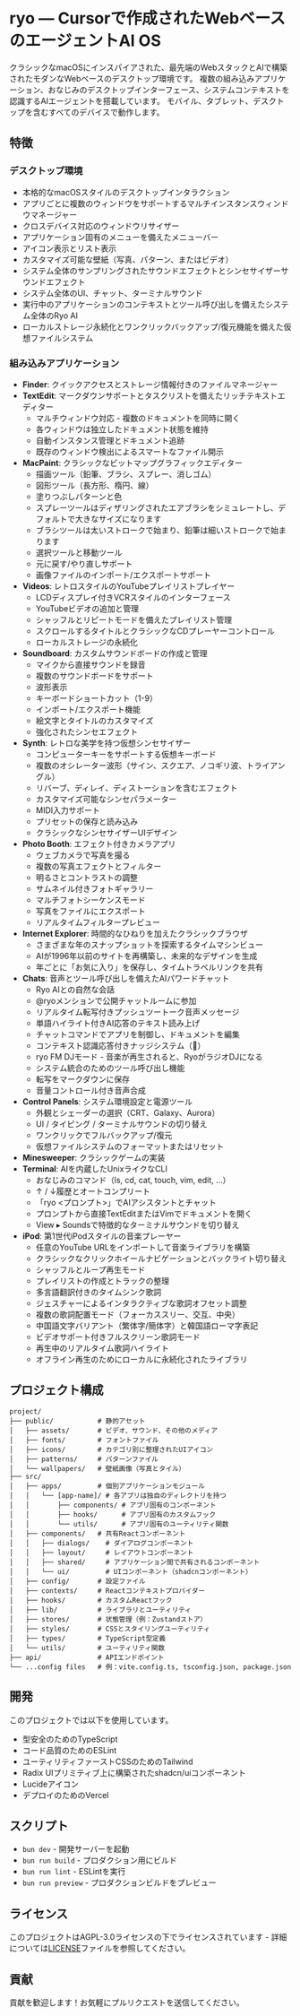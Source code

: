 # ryo — Cursorで作成されたWebベースのエージェントAI OS

クラシックなmacOSにインスパイアされた、最先端のWebスタックとAIで構築されたモダンなWebベースのデスクトップ環境です。
複数の組み込みアプリケーション、おなじみのデスクトップインターフェース、システムコンテキストを認識するAIエージェントを搭載しています。
モバイル、タブレット、デスクトップを含むすべてのデバイスで動作します。

## 特徴

### デスクトップ環境

- 本格的なmacOSスタイルのデスクトップインタラクション
- アプリごとに複数のウィンドウをサポートするマルチインスタンスウィンドウマネージャー
- クロスデバイス対応のウィンドウリサイザー
- アプリケーション固有のメニューを備えたメニューバー
- アイコン表示とリスト表示
- カスタマイズ可能な壁紙（写真、パターン、またはビデオ）
- システム全体のサンプリングされたサウンドエフェクトとシンセサイザーサウンドエフェクト
- システム全体のUI、チャット、ターミナルサウンド
- 実行中のアプリケーションのコンテキストとツール呼び出しを備えたシステム全体のRyo AI
- ローカルストレージ永続化とワンクリックバックアップ/復元機能を備えた仮想ファイルシステム

### 組み込みアプリケーション

- **Finder**: クイックアクセスとストレージ情報付きのファイルマネージャー
- **TextEdit**: マークダウンサポートとタスクリストを備えたリッチテキストエディター
  - マルチウィンドウ対応 - 複数のドキュメントを同時に開く
  - 各ウィンドウは独立したドキュメント状態を維持
  - 自動インスタンス管理とドキュメント追跡
  - 既存のウィンドウ検出によるスマートなファイル開示
- **MacPaint**: クラシックなビットマップグラフィックエディター
  - 描画ツール（鉛筆、ブラシ、スプレー、消しゴム）
  - 図形ツール（長方形、楕円、線）
  - 塗りつぶしパターンと色
  - スプレーツールはディザリングされたエアブラシをシミュレートし、デフォルトで大きなサイズになります
  - ブラシツールは太いストロークで始まり、鉛筆は細いストロークで始まります
  - 選択ツールと移動ツール
  - 元に戻す/やり直しサポート
  - 画像ファイルのインポート/エクスポートサポート
- **Videos**: レトロスタイルのYouTubeプレイリストプレイヤー
  - LCDディスプレイ付きVCRスタイルのインターフェース
  - YouTubeビデオの追加と管理
  - シャッフルとリピートモードを備えたプレイリスト管理
  - スクロールするタイトルとクラシックなCDプレーヤーコントロール
  - ローカルストレージの永続化
- **Soundboard**: カスタムサウンドボードの作成と管理
  - マイクから直接サウンドを録音
  - 複数のサウンドボードをサポート
  - 波形表示
  - キーボードショートカット（1-9）
  - インポート/エクスポート機能
  - 絵文字とタイトルのカスタマイズ
  - 強化されたシンセエフェクト
- **Synth**: レトロな美学を持つ仮想シンセサイザー
  - コンピューターキーをサポートする仮想キーボード
  - 複数のオシレーター波形（サイン、スクエア、ノコギリ波、トライアングル）
  - リバーブ、ディレイ、ディストーションを含むエフェクト
  - カスタマイズ可能なシンセパラメーター
  - MIDI入力サポート
  - プリセットの保存と読み込み
  - クラシックなシンセサイザーUIデザイン
- **Photo Booth**: エフェクト付きカメラアプリ
  - ウェブカメラで写真を撮る
  - 複数の写真エフェクトとフィルター
  - 明るさとコントラストの調整
  - サムネイル付きフォトギャラリー
  - マルチフォトシーケンスモード
  - 写真をファイルにエクスポート
  - リアルタイムフィルタープレビュー
- **Internet Explorer**: 時間的なひねりを加えたクラシックブラウザ
  - さまざまな年のスナップショットを探索するタイムマシンビュー
  - AIが1996年以前のサイトを再構築し、未来的なデザインを生成
  - 年ごとに「お気に入り」を保存し、タイムトラベルリンクを共有
- **Chats**: 音声とツール呼び出しを備えたAIパワードチャット
  - Ryo AIとの自然な会話
  - @ryoメンションで公開チャットルームに参加
  - リアルタイム転写付きプッシュツートーク音声メッセージ
  - 単語ハイライト付きAI応答のテキスト読み上げ
  - チャットコマンドでアプリを制御し、ドキュメントを編集
  - コンテキスト認識応答付きナッジシステム（👋）
  - ryo FM DJモード - 音楽が再生されると、RyoがラジオDJになる
  - システム統合のためのツール呼び出し機能
  - 転写をマークダウンに保存
  - 音量コントロール付き音声合成
- **Control Panels**: システム環境設定と電源ツール
  - 外観とシェーダーの選択（CRT、Galaxy、Aurora）
  - UI / タイピング / ターミナルサウンドの切り替え
  - ワンクリックでフルバックアップ/復元
  - 仮想ファイルシステムのフォーマットまたはリセット
- **Minesweeper**: クラシックゲームの実装
- **Terminal**: AIを内蔵したUnixライクなCLI
  - おなじみのコマンド（ls, cd, cat, touch, vim, edit, …）
  - ↑ / ↓履歴とオートコンプリート
  - 「ryo <プロンプト>」でAIアシスタントとチャット
  - プロンプトから直接TextEditまたはVimでドキュメントを開く
  - View ▸ Soundsで特徴的なターミナルサウンドを切り替え
- **iPod**: 第1世代iPodスタイルの音楽プレーヤー
  - 任意のYouTube URLをインポートして音楽ライブラリを構築
  - クラシックなクリックホイールナビゲーションとバックライト切り替え
  - シャッフルとループ再生モード
  - プレイリストの作成とトラックの整理
  - 多言語翻訳付きのタイムシンク歌詞
  - ジェスチャーによるインタラクティブな歌詞オフセット調整
  - 複数の歌詞配置モード（フォーカススリー、交互、中央）
  - 中国語文字バリアント（繁体字/簡体字）と韓国語ローマ字表記
  - ビデオサポート付きフルスクリーン歌詞モード
  - 再生中のリアルタイム歌詞ハイライト
  - オフライン再生のためにローカルに永続化されたライブラリ

## プロジェクト構成

```
project/
├── public/           # 静的アセット
│   ├── assets/       # ビデオ、サウンド、その他のメディア
│   ├── fonts/        # フォントファイル
│   ├── icons/        # カテゴリ別に整理されたUIアイコン
│   ├── patterns/     # パターンファイル
│   └── wallpapers/   # 壁紙画像（写真とタイル）
├── src/
│   ├── apps/         # 個別アプリケーションモジュール
│   │   └── [app-name]/ # 各アプリは独自のディレクトリを持つ
│   │       ├── components/ # アプリ固有のコンポーネント
│   │       ├── hooks/      # アプリ固有のカスタムフック
│   │       └── utils/      # アプリ固有のユーティリティ関数
│   ├── components/   # 共有Reactコンポーネント
│   │   ├── dialogs/    # ダイアログコンポーネント
│   │   ├── layout/     # レイアウトコンポーネント
│   │   ├── shared/     # アプリケーション間で共有されるコンポーネント
│   │   └── ui/         # UIコンポーネント（shadcnコンポーネント）
│   ├── config/       # 設定ファイル
│   ├── contexts/     # Reactコンテキストプロバイダー
│   ├── hooks/        # カスタムReactフック
│   ├── lib/          # ライブラリとユーティリティ
│   ├── stores/       # 状態管理（例：Zustandストア）
│   ├── styles/       # CSSとスタイリングユーティリティ
│   ├── types/        # TypeScript型定義
│   └── utils/        # ユーティリティ関数
├── api/              # APIエンドポイント
└── ...config files   # 例：vite.config.ts, tsconfig.json, package.json
```

## 開発

このプロジェクトでは以下を使用しています。

- 型安全のためのTypeScript
- コード品質のためのESLint
- ユーティリティファーストCSSのためのTailwind
- Radix UIプリミティブ上に構築されたshadcn/uiコンポーネント
- Lucideアイコン
- デプロイのためのVercel

## スクリプト

- `bun dev` - 開発サーバーを起動
- `bun run build` - プロダクション用にビルド
- `bun run lint` - ESLintを実行
- `bun run preview` - プロダクションビルドをプレビュー

## ライセンス

このプロジェクトはAGPL-3.0ライセンスの下でライセンスされています - 詳細については[LICENSE](LICENSE)ファイルを参照してください。

## 貢献

貢献を歓迎します！お気軽にプルリクエストを送信してください。
